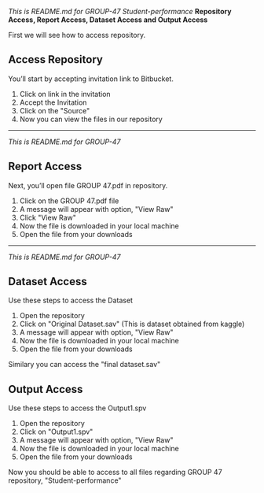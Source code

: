 *This is README.md for GROUP-47* *Student-performance*
**Repository Access, Report Access, Dataset Access and Output Access**

First we will see how to access repository. 

## Access Repository

You’ll start by accepting invitation link to Bitbucket.

1. Click on link in the invitation
2. Accept the Invitation 
3. Click on the "Source"
4. Now you can view the files in our repository

---
*This is README.md for GROUP-47*

## Report Access

Next, you’ll open file GROUP 47.pdf in repository.

1. Click on the GROUP 47.pdf file
2. A message will appear with option, "View Raw"
3. Click "View Raw"
4. Now the file is downloaded in your local machine 
5. Open the file from your downloads

---
*This is README.md for GROUP-47*

## Dataset Access

Use these steps to access the Dataset

1. Open the repository
2. Click on "Original Dataset.sav" (This is dataset obtained from kaggle)
3. A message will appear with option, "View Raw"
4. Now the file is downloaded in your local machine
5. Open the file from your downloads 

Similary you can access the "final dataset.sav" 

## Output Access

Use these steps to access the Output1.spv

1. Open the repository
2. Click on "Output1.spv" 
3. A message will appear with option, "View Raw"
4. Now the file is downloaded in your local machine
5. Open the file from your downloads

Now you should be able to access to all files regarding GROUP 47 repository, "Student-performance"